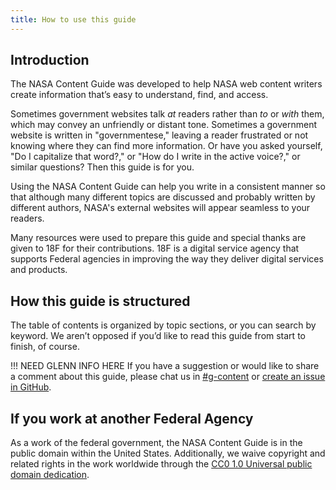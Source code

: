```yaml
---
title: How to use this guide
---
```


## Introduction  

The NASA Content Guide was developed to help NASA web content writers create information that’s easy to understand, find, and access. 

Sometimes government websites talk _at_ readers rather than _to_ or _with_ them, which may convey an unfriendly or distant tone. Sometimes a government website is written in "governmentese," leaving a reader frustrated or not knowing where they can find more information. 
Or have you asked yourself, "Do I capitalize that word?," or "How do I write in the active voice?," or similar questions? Then this guide is for you. 

Using the NASA Content Guide can help you write in a consistent manner so that although many different topics are discussed and probably written by different authors, NASA's external websites will appear seamless to your readers.

Many resources were used to prepare this guide and special thanks are given to 18F for their contributions. 18F is a digital service agency that supports Federal agencies in improving the way they deliver digital services and products.


## How this guide is structured 

The table of contents is organized by topic sections, or you can search by keyword. We aren’t opposed if you’d like to read this guide from start to finish, of course.

!!! NEED GLENN INFO HERE 
If you have a suggestion or would like to share a comment about this guide, please chat us in [#g-content](https://18f.slack.com/archives/g-content) or [create an issue in GitHub](https://github.com/18F/content-guide/issues/new).

## If you work at another Federal Agency 

As a work of the federal government, the NASA Content Guide is in the public domain within the United States. Additionally, we waive copyright and related rights in the work worldwide through the [CC0 1.0 Universal public domain dedication](https://creativecommons.org/publicdomain/zero/1.0/legalcode).


